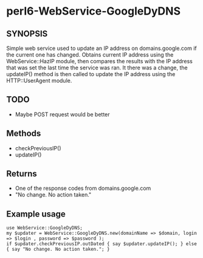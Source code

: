 # perl6-WebService-GoogleDyDNS


## SYNOPSIS

Simple web service used to update an IP address on domains.google.com if the current one has changed.
Obtains current IP address using the WebService::HazIP module, then compares the results with the IP
address that was set the last time the service was ran.  It there was a change, the updateIP() method
is then called to update the IP address using the HTTP::UserAgent module.

## TODO
 * Maybe POST request would be better

## Methods
 * checkPreviousIP()
 * updateIP()

## Returns
* One of the response codes from domains.google.com
* "No change. No action taken."

## Example usage

```
use WebService::GoogleDyDNS;
my $updater = WebService::GoogleDyDNS.new(domainName => $domain, login => $login , password => $password );
if $updater.checkPreviousIP.outDated { say $updater.updateIP(); } else { say "No change. No action taken."; }
```
